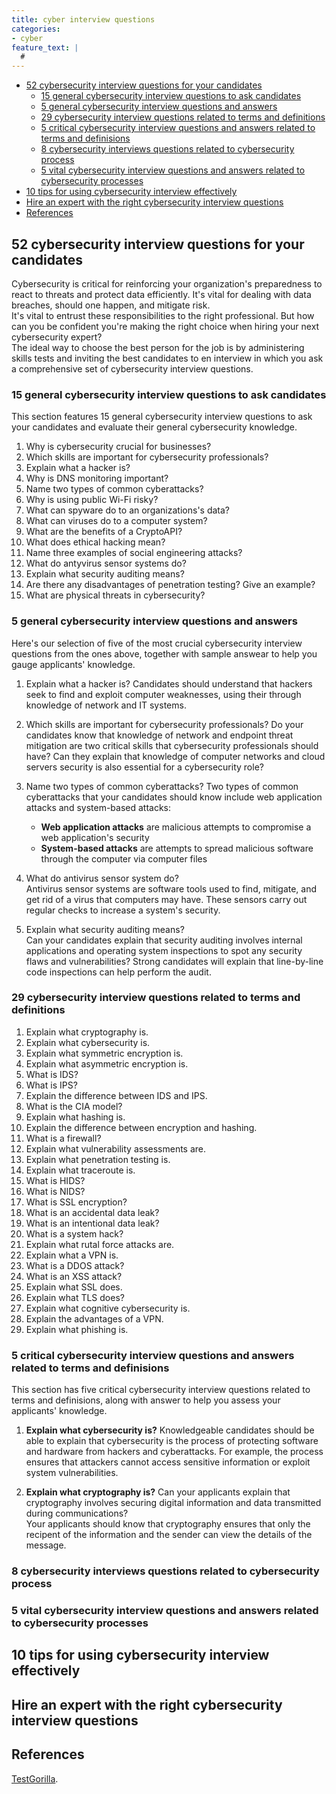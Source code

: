 ```yaml
---
title: cyber interview questions
categories:
- cyber
feature_text: |
  #
---
```

- [52 cybersecurity interview questions for your candidates](#52-cybersecurity-interview-questions-for-your-candidates)
  - [15 general cybersecurity interview questions to ask candidates](#15-general-cybersecurity-interview-questions-to-ask-candidates)
  - [5 general cybersecurity interview questions and answers](#5-general-cybersecurity-interview-questions-and-answers)
  - [29 cybersecurity interview questions related to terms and definitions](#29-cybersecurity-interview-questions-related-to-terms-and-definitions)
  - [5 critical cybersecurity interview questions and answers related to terms and definisions](#5-critical-cybersecurity-interview-questions-and-answers-related-to-terms-and-definisions)
  - [8 cybersecurity interviews questions related to cybersecurity process](#8-cybersecurity-interviews-questions-related-to-cybersecurity-process)
  - [5 vital cybersecurity interview questions and answers related to cybersecurity processes](#5-vital-cybersecurity-interview-questions-and-answers-related-to-cybersecurity-processes)
- [10 tips for using cybersecurity interview effectively](#10-tips-for-using-cybersecurity-interview-effectively)
- [Hire an expert with the right cybersecurity interview questions](#hire-an-expert-with-the-right-cybersecurity-interview-questions)
- [References](#references)

## 52 cybersecurity interview questions for your candidates

Cybersecurity is critical for reinforcing your organization's preparedness to react to threats and protect data efficiently. It's vital for dealing with data breaches, should one happen, and mitigate risk.  
It's vital to entrust these responsibilities to the right professional. But how can you be confident you're making the right choice when hiring your next cybersecurity expert?  
The ideal way to choose the best person for the job is by administering skills tests and inviting the best candidates to en interview in which you ask a comprehensive set of cybersecurity interview questions.

### 15 general cybersecurity interview questions to ask candidates  

This section features 15 general cybersecurity interview questions to ask your candidates and evaluate their general cybersecurity knowledge.  

1. Why is cybersecurity crucial for businesses?
2. Which skills are important for cybersecurity professionals?
3. Explain what a hacker is?
4. Why is DNS monitoring important?
5. Name two types of common cyberattacks?
6. Why is using public Wi-Fi risky?
7. What can spyware do to an organizations's data?
8. What can viruses do to a computer system?
9. What are the benefits of a CryptoAPI?
10. What does ethical hacking mean?
11. Name three examples of social engineering attacks?
12. What do antyvirus sensor systems do?
13. Explain what security auditing means?
14. Are there any disadvantages of penetration testing? Give an example?
15. What are physical threats in cybersecurity?

### 5 general cybersecurity interview questions and answers

Here's our selection of five of the most crucial cybersecurity interview questions from the ones above, together with sample answear to help you gauge applicants' knowledge.  

1. Explain what a hacker is?
Candidates should understand that hackers seek to find and exploit computer weaknesses, using their through knowledge of network and IT systems.

2. Which skills are important for cybersecurity professionals?
Do your candidates know that knowledge of network and endpoint threat mitigation are two critical skills that cybersecurity professionals should have? Can they explain that knowledge of computer networks and cloud servers security is also essential for a cybersecurity role?

3. Name two types of common cyberattacks?
Two types of common cyberattacks that your candidates should know include web application attacks and system-based attacks:

   - **Web application attacks** are malicious attempts to compromise a web application's security
   - **System-based attacks** are attempts to spread malicious software through the computer via computer files
  
4. What do antivirus sensor system do?  
Antivirus sensor systems are software tools used to find, mitigate, and get rid of a virus that computers may have. These sensors carry out regular checks to increase a system's security.  

5. Explain what security auditing means?  
Can your candidates explain that security auditing involves internal applications and operating system inspections to spot any security flaws and vulnerabilities? Strong candidates will explain that line-by-line code inspections can help perform the audit.

### 29 cybersecurity interview questions related to terms and definitions  

1. Explain what cryptography is.
2. Explain what cybersecurity is.
3. Explain what symmetric encryption is.
4. Explain what asymmetric encryption is.
5. What is IDS?
6. What is IPS?
7. Explain the difference between IDS and IPS.
8. What is the CIA model?
9. Explain what hashing is.
10. Explain the difference between encryption and hashing.
11. What is a firewall?
12. Explain what vulnerability assessments are.
13. Explain what penetration testing is.
14. Explain what traceroute is.
15. What is HIDS?
16. What is NIDS?
17. What is SSL encryption?
18. What is an accidental data leak?
19. What is an intentional data leak?
20. What is a system hack?
21. Explain what rutal force attacks are.
22. Explain what a VPN is.
23. What is a DDOS attack?
24. What is an XSS attack?
25. Explain what SSL does.
26. Explain what TLS does?
27. Explain what cognitive cybersecurity is.
28. Explain the advantages of a VPN.
29. Explain what phishing is.

### 5 critical cybersecurity interview questions and answers related to terms and definisions

This section has five critical cybersecurity interview questions related to terms and definisions, along with answer to help you assess your applicants' knowledge.

1. **Explain what cybersecurity is?**
Knowledgeable candidates should be able to explain that cybersecurity is the process of protecting software and hardware from hackers and cyberattacks. For example, the process ensures that attackers cannot access sensitive information or exploit system vulnerabilities.  

2. **Explain what cryptography is?**
Can your applicants explain that cryptography involves securing digital information and data transmitted during communications?  
Your applicants should know that cryptography ensures that only the recipent of the information and the sender can view the details of the message.


### 8 cybersecurity interviews questions related to cybersecurity process

### 5 vital cybersecurity interview questions and answers related to cybersecurity processes

## 10 tips for using cybersecurity interview effectively

## Hire an expert with the right cybersecurity interview questions

## References

[TestGorilla](https://www.testgorilla.com/blog/cybersecurity-interview-questions/?utm_term=&utm_campaign=Performance_Max_AU_NZ&utm_source=adwords&utm_medium=ppc&hsa_acc=4932434860&hsa_cam=14324002500&hsa_grp=&hsa_ad=&hsa_src=x&hsa_tgt=&hsa_kw=&hsa_mt=&hsa_net=adwords&hsa_ver=3&gclid=CjwKCAiA9NGfBhBvEiwAq5vSy8ZJA2SWcqAcbOXeL77gRMJtnBpaY6tICSnk5Dgsw1JSIIba7Ur2ShoCuVwQAvD_BwE).
